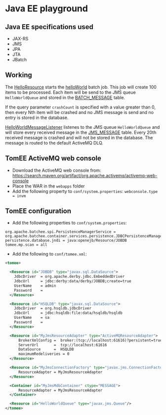 # Java EE playground

## Java EE specifications used

- JAX-RS
- JMS
- JPA
- JTA
- JBatch

## Working

The [HelloResource](src/main/java/ninckblokje/playground/javaee/resource/HelloResource.java) starts the [helloWorld](src/main/resources/META-INF/batch-jobs/hello-world.xml)
batch job. This job will create 100 items to be processed. Each item will be send to the JMS queue `HelloWorldQueue` and
stored in the [BATCH_MESSAGE](src/main/java/ninckblokje/playground/javaee/entity/BatchMessage.java) table.

If the query parameter `crashCount` is specified with a value greater than 0, then every Nth item will be crashed and no
JMS message is send and no entry is stored in the database.

[HelloWorldMessageListener](src/main/java/ninckblokje/playground/javaee/listener/HelloWorldMessageListener.java) listenes
to the JMS queue `HelloWorldQueue` and will store every received message in the [JMS_MESSAGE](src/main/java/ninckblokje/playground/javaee/entity/JmsMessage.java)
table. Every 20th received message is crashed and will not be stored in the database. The message is routed to the default
ActiveMQ DLQ.

## TomEE ActiveMQ web console

- Download the ActiveMQ web console from: https://search.maven.org/artifact/org.apache.activemq/activemq-web-console
- Place the WAR in the `webapps` folder
- Add the following property to `conf/system.properties`: `webconsole.type = invm`

## TomEE configuration

- Add the following properties to `conf/system.properties`:
````properties
org.apache.batchee.spi.PersistenceManagerService = org.apache.batchee.container.services.persistence.JDBCPersistenceManagerService
persistence.database.jndi = java:openejb/Resource/JOBDB
tomee.mp.scan = all
````
- Add the following to `conf/tomee.xml`:
````xml
<tomee>

  <Resource id="JOBDB" type="javax.sql.DataSource">
    JdbcDriver  = org.apache.derby.jdbc.EmbeddedDriver
    JdbcUrl     = jdbc:derby:data/derby/JOBDB;create=true
    UserName    = admin
    Password    =
  </Resource>

  <Resource id="HSQLDB" type="javax.sql.DataSource">
    JdbcDriver  = org.hsqldb.jdbcDriver
    JdbcUrl     = jdbc:hsqldb:file:data/hsqldb/hsqldb
    UserName    = sa
    Password    = 
  </Resource>

  <Resource id="MyJmsResourceAdapter" type="ActiveMQResourceAdapter">
      BrokerXmlConfig =  broker:(tcp://localhost:61616)?persistent=true
      ServerUrl       =  tcp://localhost:61616
      DataSource      =  HSQLDB
      maximumRedeliveries = 0
  </Resource>

  <Resource id="MyJmsConnectionFactory" type="javax.jms.ConnectionFactory">
      ResourceAdapter = MyJmsResourceAdapter
  </Resource>

  <Container id="MyJmsMdbContainer" ctype="MESSAGE">
      ResourceAdapter = MyJmsResourceAdapter
  </Container>

  <Resource id="HelloWorldQueue" type="javax.jms.Queue"/>
</tomee>
````
